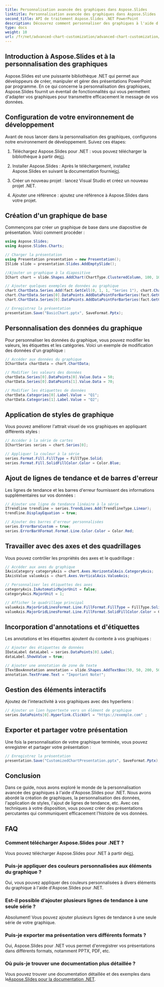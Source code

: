 ```yaml
---
title: Personnalisation avancée des graphiques dans Aspose.Slides
linktitle: Personnalisation avancée des graphiques dans Aspose.Slides
second_title: API de traitement Aspose.Slides .NET PowerPoint
description: Découvrez comment personnaliser des graphiques à l'aide d'Aspose.Slides pour .NET. Guide étape par étape avec code source pour les visuels de présentation avancés.
type: docs
weight: 10
url: /fr/net/advanced-chart-customization/advanced-chart-customization/
---
```


## Introduction à Aspose.Slides et à la personnalisation des graphiques

Aspose.Slides est une puissante bibliothèque .NET qui permet aux développeurs de créer, manipuler et gérer des présentations PowerPoint par programme. En ce qui concerne la personnalisation des graphiques, Aspose.Slides fournit un éventail de fonctionnalités qui vous permettent d'adapter vos graphiques pour transmettre efficacement le message de vos données.

## Configuration de votre environnement de développement

Avant de nous lancer dans la personnalisation des graphiques, configurons notre environnement de développement. Suivez ces étapes:

1.  Téléchargez Aspose.Slides pour .NET : vous pouvez télécharger la bibliothèque à partir de[ici](https://releases.aspose.com/slides/net).
   
2.  Installer Aspose.Slides : Après le téléchargement, installez Aspose.Slides en suivant la documentation fournie[ici](https://docs.aspose.com/slides/net/installation/).

3. Créer un nouveau projet : lancez Visual Studio et créez un nouveau projet .NET.

4. Ajouter une référence : ajoutez une référence à Aspose.Slides dans votre projet.

## Création d'un graphique de base

Commençons par créer un graphique de base dans une diapositive de présentation. Voici comment procéder :

```csharp
using Aspose.Slides;
using Aspose.Slides.Charts;

// Charger la présentation
using Presentation presentation = new Presentation();
ISlide slide = presentation.Slides.AddEmptySlide();

//Ajouter un graphique à la diapositive
IChart chart = slide.Shapes.AddChart(ChartType.ClusteredColumn, 100, 100, 500, 300);

// Ajouter quelques exemples de données au graphique
chart.ChartData.Series.Add(fact.GetCell(0, 1, 1, "Series 1"), chart.ChartData.Categories);
chart.ChartData.Series[0].DataPoints.AddDataPointForBarSeries(fact.GetCell(0, 1, 2, 20));
chart.ChartData.Series[0].DataPoints.AddDataPointForBarSeries(fact.GetCell(0, 1, 3, 30));

// Enregistrez la présentation
presentation.Save("BasicChart.pptx", SaveFormat.Pptx);
```

## Personnalisation des données du graphique

Pour personnaliser les données du graphique, vous pouvez modifier les valeurs, les étiquettes et les catégories. Voici un exemple de modification des données d'un graphique :

```csharp
// Accéder aux données du graphique
IChartData chartData = chart.ChartData;

// Modifier les valeurs des données
chartData.Series[0].DataPoints[0].Value.Data = 50;
chartData.Series[0].DataPoints[1].Value.Data = 70;

// Modifier les étiquettes de données
chartData.Categories[0].Label.Value = "Q1";
chartData.Categories[1].Label.Value = "Q2";
```

## Application de styles de graphique

Vous pouvez améliorer l'attrait visuel de vos graphiques en appliquant différents styles :

```csharp
// Accéder à la série de cartes
IChartSeries series = chart.Series[0];

// Appliquer la couleur à la série
series.Format.Fill.FillType = FillType.Solid;
series.Format.Fill.SolidFillColor.Color = Color.Blue;
```

## Ajout de lignes de tendance et de barres d'erreur

Les lignes de tendance et les barres d'erreur fournissent des informations supplémentaires sur vos données :

```csharp
// Ajouter une ligne de tendance linéaire à la série
ITrendline trendline = series.TrendLines.Add(TrendlineType.Linear);
trendline.DisplayEquation = true;

// Ajouter des barres d'erreur personnalisées
series.ErrorBarsCustom = true;
series.ErrorBarXFormat.Format.Line.Color.Color = Color.Red;
```

## Travailler avec des axes et des quadrillages

Vous pouvez contrôler les propriétés des axes et le quadrillage :

```csharp
// Accéder aux axes du graphique
IAxisCategory categoryAxis = chart.Axes.HorizontalAxis.CategoryAxis;
IAxisValue valueAxis = chart.Axes.VerticalAxis.ValueAxis;

// Personnaliser les étiquettes des axes
categoryAxis.IsAutomaticMajorUnit = false;
categoryAxis.MajorUnit = 1;

// Afficher le quadrillage principal
valueAxis.MajorGridLinesFormat.Line.FillFormat.FillType = FillType.Solid;
valueAxis.MajorGridLinesFormat.Line.FillFormat.SolidFillColor.Color = Color.LightGray;
```

## Incorporation d'annotations et d'étiquettes

Les annotations et les étiquettes ajoutent du contexte à vos graphiques :

```csharp
// Ajouter des étiquettes de données
IDataLabel dataLabel = series.DataPoints[0].Label;
dataLabel.ShowValue = true;

// Ajouter une annotation de zone de texte
ITextBoxAnnotation annotation = slide.Shapes.AddTextBox(50, 50, 200, 50);
annotation.TextFrame.Text = "Important Note!";
```

## Gestion des éléments interactifs

Ajoutez de l'interactivité à vos graphiques avec des hyperliens :

```csharp
// Ajouter un lien hypertexte vers un élément de graphique
series.DataPoints[0].Hyperlink.ClickUrl = "https://exemple.com" ;
```

## Exporter et partager votre présentation

Une fois la personnalisation de votre graphique terminée, vous pouvez enregistrer et partager votre présentation :

```csharp
// Enregistrez la présentation
presentation.Save("CustomizedChartPresentation.pptx", SaveFormat.Pptx);
```

## Conclusion

Dans ce guide, nous avons exploré le monde de la personnalisation avancée des graphiques à l'aide d'Aspose.Slides pour .NET. Nous avons abordé la création de graphiques, la personnalisation des données, l'application de styles, l'ajout de lignes de tendance, etc. Avec ces techniques à votre disposition, vous pouvez créer des présentations percutantes qui communiquent efficacement l’histoire de vos données.

## FAQ

### Comment télécharger Aspose.Slides pour .NET ?

 Vous pouvez télécharger Aspose.Slides pour .NET à partir de[ici](https://releases.aspose.com/slides/net).

### Puis-je appliquer des couleurs personnalisées aux éléments du graphique ?

Oui, vous pouvez appliquer des couleurs personnalisées à divers éléments du graphique à l'aide d'Aspose.Slides pour .NET.

### Est-il possible d’ajouter plusieurs lignes de tendance à une seule série ?

Absolument! Vous pouvez ajouter plusieurs lignes de tendance à une seule série de votre graphique.

### Puis-je exporter ma présentation vers différents formats ?

Oui, Aspose.Slides pour .NET vous permet d'enregistrer vos présentations dans différents formats, notamment PPTX, PDF, etc.

### Où puis-je trouver une documentation plus détaillée ?

Vous pouvez trouver une documentation détaillée et des exemples dans le[Aspose.Slides pour la documentation .NET](https://reference.aspose.com/slides/net/).